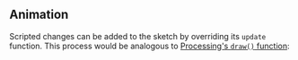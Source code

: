 ## Animation

Scripted changes can be added to the sketch by overriding its `update` function. This process would be analogous to [Processing's `draw()` function](https://processing.org/reference/draw_.html):